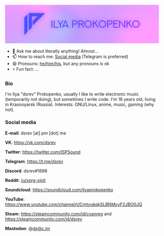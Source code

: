 ![My very own logo!](logo.png)

- 💬 Ask me about literally anything! Almost...
- 📫 How to reach me: [Social media](#social-media) (Telegram is preferred)
- 😄 Pronouns: [he/him/his](https://pronoun.is/he), but any pronouns is ok
- ⚡ Fun fact: ...

### Bio

I'm Ilya "dsrev" Prokopenko, usually I like to write electronic music (temporarily not doing), but sometimes I write code. I'm 18 years old, living in Krasnoyarsk (Russia). Interests: GNU/Linux, anime, music, gaming (why not).

### Social media

**E-mail**: dsrev [at] pm [dot] me

**VK**: https://vk.com/dsrev

**Twitter**: https://twitter.com/ISPSound

**Telegram**: https://t.me/dsrev

**Discord**: dsrev#1698

**Reddit**: [/u/xorg-xinit](https://reddit.com/u/xorg-xinit/)

**Soundcloud**: https://soundcloud.com/ilyaprokopenko

**YouTube**: https://www.youtube.com/channel/UCmtyukqkSLBNMyvF2JBO0JQ

**Steam**: https://steamcommunity.com/id/cyanreg and https://steamcommunity.com/id/dsrev

**Mastodon**: @ds@c.im

<!--
dsrev: I'll use them later

- 🔭 I’m currently working on ...
- 🌱 I’m currently learning ...
- 🤔 I’m looking for help with ...
- 👯 I’m looking to collaborate on ...
-->
